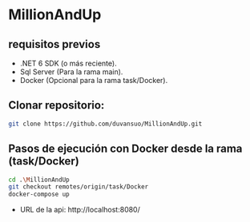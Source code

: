 # MillionAndUp

## requisitos previos

- .NET 6 SDK (o más reciente).
- Sql Server (Para la rama main).
- Docker (Opcional para la rama task/Docker).

## Clonar repositorio:
```sh
git clone https://github.com/duvansuo/MillionAndUp.git
```

## Pasos de ejecución con Docker desde la rama (task/Docker)
```sh
cd .\MillionAndUp
git checkout remotes/origin/task/Docker
docker-compose up
```
- URL de la api: http://localhost:8080/
